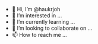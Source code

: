 - 👋 Hi, I’m @haukrjoh
- 👀 I’m interested in ...
- 🌱 I’m currently learning ...
- 💞️ I’m looking to collaborate on ...
- 📫 How to reach me ...


